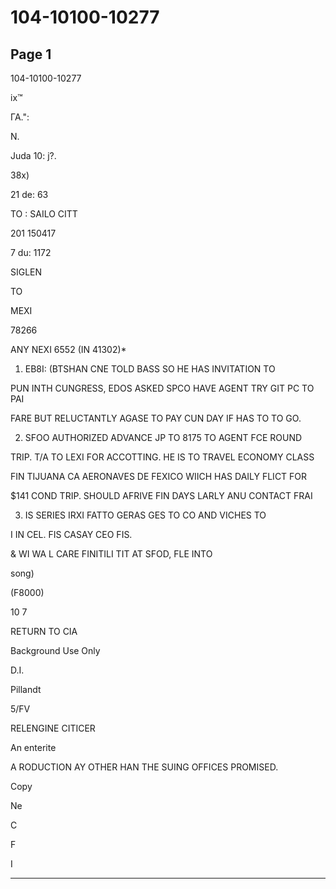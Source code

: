 # 104-10100-10277

## Page 1

104-10100-10277

ix™

ГА.":

N.

Juda 10: j?.

38x)

21 de: 63

TO : SAILO CITT

201 150417

7 du: 1172

SIGLEN

TO

MEXI

78266

ANY NEXI 6552 (IN 41302)*

1. EB8I: (BTSHAN CNE TOLD BASS SO HE HAS INVITATION TO

PUN INTH CUNGRESS, EDOS ASKED SPCO HAVE AGENT TRY GIT PC TO PAI

FARE BUT RELUCTANTLY AGASE TO PAY CUN DAY IF HAS TO TO GO.

2. SFOO AUTHORIZED ADVANCE JP TO 8175 TO AGENT FCE ROUND

TRIP. T/A TO LEXI FOR ACCOTTING. HE IS TO TRAVEL ECONOMY CLASS

FIN TIJUANA CA AERONAVES DE FEXICO WIICH HAS DAILY FLICT FOR

$141 COND TRIP. SHOULD AFRIVE FIN DAYS LARLY ANU CONTACT FRAI

3. IS SERIES IRXI FATTO GERAS GES TO CO AND VICHES TO

I IN CEL. FIS CASAY CEO FIS.

& WI WA L CARE FINITILI TIT AT SFOD, FLE INTO

song)

(F8000)

10 7

RETURN TO CIA

Background Use Only

D.I.

Pillandt

5/FV

RELENGINE CITICER

An enterite

A RODUCTION AY OTHER HAN THE SUING OFFICES PROMISED.

Сору

Ne

C

F

I

---


